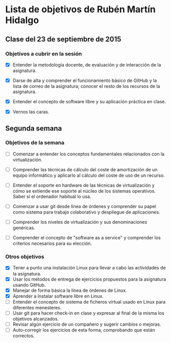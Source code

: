 # Lista de objetivos de Rubén Martín Hidalgo
## Clase del 23 de septiembre de 2015
### Objetivos a cubrir en la sesión

- [x] Entender la metodología docente, de evaluación y de interacción de la asignatura.

- [x] Darse de alta y comprender el funcionamiento básico de GitHub y la lista de correo de la asignatura; conocer el resto de los recursos de la asignatura.

- [x] Entender el concepto de software libre y su aplicación práctica en clase.

- [x] Vernos las caras.

## Segunda semana
### Objetivos de la semana

- [ ] Comenzar a entender los conceptos fundamentales relacionados con la virtualización.

- [ ] Comprender las técnicas de cálculo del coste de amortización de un equipo informático y aplicarlo al cálculo del coste de uso de un recurso.

- [ ] Entender el soporte en hardware de las técnicas de virtualización y cómo se extiende ese soporte al núcleo de los sistemas operativos. Saber si el ordenador habitual lo usa.

- [ ] Comenzar a usar git desde línea de órdenes y comprender su papel como sistema para trabajo colaborativo y despliegue de aplicaciones.

- [ ] Comprender los niveles de virtualización y sus denominaciones genéricas.

- [ ] Comprender el concepto de "software as a service" y comprender los criterios necesarios para su elección.

### Otros objetivos

- [x] Tener a punto una instalación Linux para llevar a cabo las actividades de la asignatura.
- [x] Usar los métodos de entrega de ejercicios propuestos para la asignatura usando GitHub.
- [x] Manejar de forma básica la línea de órdenes de Linux.
- [x] Aprender a instalar software libre en Linux.
- [ ] Entender el concepto de sistema de ficheros virtual usado en Linux para diferentes menesteres.
- [ ] Usar git para hacer check-in en clase y expresar al final de la misma los objetivos alcanzados.
- [ ] Revisar algún ejercicio de un compañero y sugerir cambios o mejoras. 
- [ ] Auto-corregir los ejercicios de esta forma, comprobando que están correctos.
